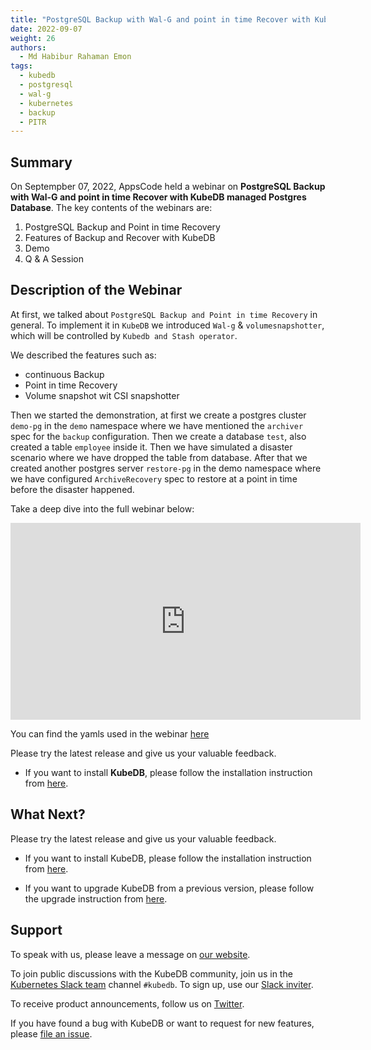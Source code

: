 ```yaml
---
title: "PostgreSQL Backup with Wal-G and point in time Recover with KubeDB managed Postgres Database"
date: 2022-09-07
weight: 26
authors:
  - Md Habibur Rahaman Emon
tags:
  - kubedb
  - postgresql
  - wal-g
  - kubernetes
  - backup
  - PITR
---
```

## Summary
On Septempber 07, 2022, AppsCode held a webinar on **PostgreSQL Backup with Wal-G and point in time Recover with KubeDB managed Postgres Database**. The key contents of the webinars are:
1) PostgreSQL Backup and Point in time Recovery
2) Features of Backup and Recover with KubeDB
3) Demo
4) Q & A Session

## Description of the Webinar
At first, we talked about `PostgreSQL Backup and Point in time Recovery` in general. To implement it in `KubeDB` we introduced `Wal-g` & `volumesnapshotter`, which will be controlled by `Kubedb and Stash operator`. 

We described the features such as:
 * continuous Backup 
 * Point in time Recovery
 * Volume snapshot wit CSI snapshotter

Then we started the demonstration, at first we create a postgres cluster `demo-pg` in the `demo` namespace where we have mentioned the `archiver` spec for the `backup` configuration. Then we create a database `test`, also created a table `employee` inside it.
Then we have simulated a disaster scenario where we have dropped the table from database.
After that we created another postgres server `restore-pg` in the demo namespace where we have configured `ArchiveRecovery` spec to restore at a point in time before the disaster happened.

Take a deep dive into the full webinar below:

<iframe width="560" height="315" src="https://www.youtube.com/watch?v=gR5UdN6Y99c" title="YouTube video player" frameborder="0" allow="accelerometer; autoplay; clipboard-write; encrypted-media; gyroscope; picture-in-picture" allowfullscreen></iframe>


You can find the yamls used in the webinar [here](https://github.com/kubedb/project/tree/master/demo/postgresql/webinar-2022.09.07)

Please try the latest release and give us your valuable feedback.

- If you want to install **KubeDB**, please follow the installation instruction from [here](https://kubedb.com/docs/v2022.08.08/welcome/).


## What Next?

Please try the latest release and give us your valuable feedback.

- If you want to install KubeDB, please follow the installation instruction from [here](https://kubedb.com/docs/v2022.08.08/setup).

- If you want to upgrade KubeDB from a previous version, please follow the upgrade instruction from [here](https://kubedb.com/docs/v2022.08.08/setup/upgrade/).

## Support

To speak with us, please leave a message on [our website](https://appscode.com/contact/).

To join public discussions with the KubeDB community, join us in the [Kubernetes Slack team](https://kubernetes.slack.com/messages/C8149MREV/) channel `#kubedb`. To sign up, use our [Slack inviter](http://slack.kubernetes.io/).

To receive product announcements, follow us on [Twitter](https://twitter.com/KubeDB).

If you have found a bug with KubeDB or want to request for new features, please [file an issue](https://github.com/kubedb/project/issues/new).
